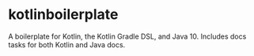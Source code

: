 # kotlinboilerplate
A boilerplate for Kotlin, the Kotlin Gradle DSL, and Java 10. Includes docs tasks for both Kotlin and Java docs.
